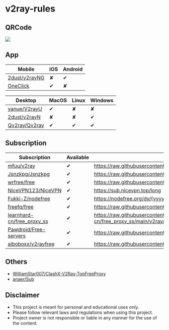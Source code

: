 # v2ray-rules

## QRCode

![](https://api.qrserver.com/v1/create-qr-code?data=https://github.com/crawler-dev/v2ray-rules&size=128x128)

## App

|Mobile|iOS|Android|
|----|----|----|
|[2dust/v2rayNG](https://github.com/2dust/v2rayNG)|&#10008;|&#10004;|
|[OneClick](https://apps.apple.com/us/app/oneclick-safe-easy-fast/id1545555197?l=zh)|&#10004;|&#10008;|

|Desktop|MacOS|Linux|Windows|
|----|----|----|----|
|[yanue/V2rayU](https://github.com/yanue/V2rayU/tree/master)|&#10004;|&#10008;|&#10008;|
|[2dust/v2rayN](https://github.com/2dust/v2rayN)|&#10008;|&#10008;|&#10004;|
|[Qv2ray/Qv2ray](https://github.com/Qv2ray/Qv2ray)|&#10004;|&#10004;|&#10004;|

## Subscription

|Subscription|Available|Url|Url|
|----|----|----|----|
|[mfuu/v2ray](https://github.com/mfuu/v2ray)|&#10004;|https://raw.githubusercontent.com/mfuu/v2ray/master/v2ray|https://raw.fastgit.org/mfuu/v2ray/master/v2ray|
|[Jsnzkpg/Jsnzkpg](https://github.com/Jsnzkpg/Jsnzkpg)|&#10004;|https://raw.githubusercontent.com/Jsnzkpg/Jsnzkpg/Jsnzkpg/Jsnzkpg|https://raw.fastgit.org/Jsnzkpg/Jsnzkpg/Jsnzkpg/Jsnzkpg|
|[wrfree/free](https://github.com/wrfree/free)|&#10004;|https://raw.githubusercontent.com/wrfree/free/main/v2|https://raw.fastgit.org/wrfree/free/main/v2|
|[NiceVPN123/NiceVPN](https://github.com/NiceVPN123/NiceVPN)|&#10004;|https://sub.nicevpn.top/long||
|[Fukki-Z/nodefree](https://github.com/Fukki-Z/nodefree)|&#10004;|https://nodefree.org/dy/{yyyy}/{MM}/{yyyyMMdd}.txt||
|[freefq/free](https://github.com/freefq/free)|&#10004;|https://raw.githubusercontent.com/freefq/free/master/v2|https://raw.fastgit.org/freefq/free/master/v2|
|[learnhard-cn/free_proxy_ss](https://github.com/learnhard-cn/free_proxy_ss)|&#10004;|https://raw.githubusercontent.com/learnhard-cn/free_proxy_ss/main/v2ray/v2raysub|https://raw.fastgit.org/learnhard-cn/free_proxy_ss/main/v2ray/v2raysub|
|[Pawdroid/Free-servers](https://github.com/Pawdroid/Free-servers)|&#10004;|https://raw.githubusercontent.com/Pawdroid/Free-servers/main/sub|https://raw.fastgit.org/Pawdroid/Free-servers/main/sub|
|[aiboboxx/v2rayfree](https://github.com/aiboboxx/v2rayfree)|&#10004;|https://raw.githubusercontent.com/aiboboxx/v2rayfree/main/v2|https://raw.fastgit.org/aiboboxx/v2rayfree/main/v2|

## Others

* [WilliamStar007/ClashX-V2Ray-TopFreeProxy](https://github.com/WilliamStar007/ClashX-V2Ray-TopFreeProxy)
* [anaer/Sub](https://github.com/anaer/Sub)

## Disclaimer

* This project is meant for personal and educational uses only.
* Please follow relevant laws and regulations when using this project.
* Project owner is not responsible or liable in any manner for the use of the content.
